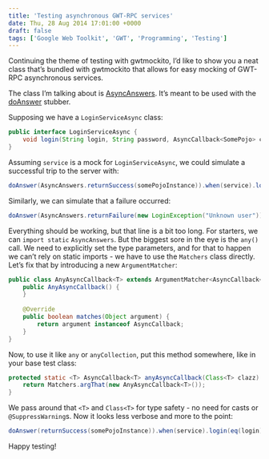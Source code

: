 ```yaml
---
title: 'Testing asynchronous GWT-RPC services'
date: Thu, 28 Aug 2014 17:01:00 +0000
draft: false
tags: ['Google Web Toolkit', 'GWT', 'Programming', 'Testing']
---
```


Continuing the theme of testing with gwtmockito, I’d like to show you a neat class that’s bundled with gwtmockito that allows for easy mocking of GWT-RPC asynchronous services.

The class I’m talking about is [AsyncAnswers](http://google.github.io/gwtmockito/javadoc/com/google/gwtmockito/AsyncAnswers.html). It’s meant to be used with the [doAnswer](http://docs.mockito.googlecode.com/hg/org/mockito/Mockito.html#doAnswer(org.mockito.stubbing.Answer)) stubber.

Supposing we have a `LoginServiceAsync` class:

```java
public interface LoginServiceAsync {
    void login(String login, String password, AsyncCallback<SomePojo> callback);
}
```

Assuming `service` is a mock for `LoginServiceAsync`, we could simulate a successful trip to the server with:

```java
doAnswer(AsyncAnswers.returnSuccess(somePojoInstance)).when(service).login(eq(login), eq(password), Matchers.<AsyncCallback<SomePojo>>.any());
```

Similarly, we can simulate that a failure occurred:

```java
doAnswer(AsyncAnswers.returnFailure(new LoginException("Unknown user"))).when(service).login(eq(login), eq(password), Matchers.<AsyncCallback<SomePojo>>.any());
```

Everything should be working, but that line is a bit too long. For starters, we can `import static` `AsyncAnswers`. But the biggest sore in the eye is the `any()` call. We need to explicitly set the type parameters, and for that to happen we can’t rely on static imports - we have to use the `Matchers` class directly. Let’s fix that by introducing a new `ArgumentMatcher`:

```java
public class AnyAsyncCallback<T> extends ArgumentMatcher<AsyncCallback<T>> {
    public AnyAsyncCallback() {
    }
    
    @Override
    public boolean matches(Object argument) {
        return argument instanceof AsyncCallback;
    }
}
```

Now, to use it like `any` or `anyCollection`, put this method somewhere, like in your base test class:

```java
protected static <T> AsyncCallback<T> anyAsyncCallback(Class<T> clazz) {
    return Matchers.argThat(new AnyAsyncCallback<T>());
}
```

We pass around that `<T>` and `Class<T>` for type safety - no need for casts or `@SuppressWarning`s. Now it looks less verbose and more to the point:

```java
doAnswer(returnSuccess(somePojoInstance)).when(service).login(eq(login), eq(password), anyAsyncCallback(SomPojo.class));
```

Happy testing!
